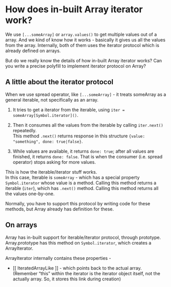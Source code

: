 
# How does in-built Array iterator work?

We use `[...someArray]` or `array.values()` to get multiple values out of a array.  And we kind of know how it works - basically it gives us all the values from the array.  Internally, both of them uses the iterator protocol which is already defined on arrays.

But do we really know the details of how in-built Array iterator works? Can you write a precise polyfill to implement iterator protocol on Array?

## A little about the iterator protocol

When we use spread operator, like `[...someArray]` - it treats someArray as a general iterable, not specifically as an array.

1. It tries to get a iterator from the iterable, using `iter = someArray[Symbol.iterator]()`. 

2. Then it consumes all the values from the iterable by calling `iter.next()` repeatedly.  
    This method `.next()` returns response in this structure `{value: "something", done: true|false}`.
    
3. While values are available, it returns `done: true`; after all values are finished, it returns `done: false`. That is when the consumer (i.e. spread operator) stops asking for more values.

This is how the iterable/iterator stuff works.  
In this case, Iterable is `someArray` - which has a special property `Symbol.iterator` whose value is a method. Calling this method returns a iterable (`iter`), which has `.next()` method. Calling this method returns all the values one-by-one.

Normally, you have to support this protocol by writing code for these methods, but Array already has definition for these.  

## On arrays

Array has in-built support for iterable/iterator protocol, through prototype. Array.prototype has this method on `Symbol.iterator`, which creates a ArrayIterator. 

ArrayIterator internally contains these properties -
* [[ IteratedArrayLike ]] - which points back to the actual array.  
(Remember “this” within the iterator is the iterator object itself, not the actually array. So, it stores this link during creation)
<!--stackedit_data:
eyJoaXN0b3J5IjpbMTkwNDQzMDA5NiwtMjA0MDIxNTUzNCwtMT
EyNjUxODkxNSwtODUxODY2MjUsLTE1MTU5OTMwODEsLTE3OTQ2
NTQzMDQsMTAzNjA5NzEwNCwtNDM5OTk3ODU5XX0=
-->